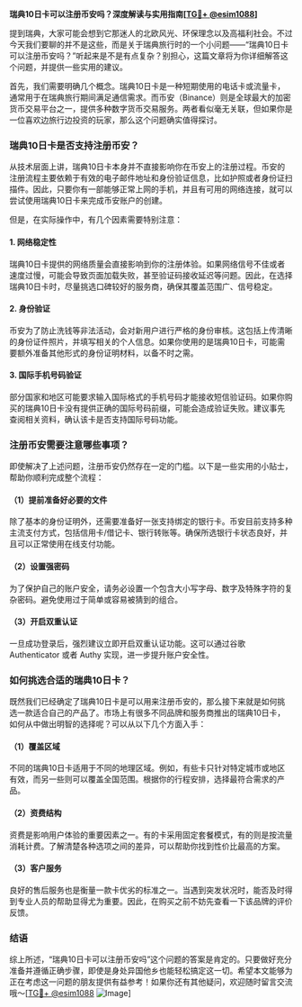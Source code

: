 **瑞典10日卡可以注册币安吗？深度解读与实用指南[[TG💪+ @esim1088](https://t.me/s/esim1088)]**

提到瑞典，大家可能会想到它那迷人的北欧风光、环保理念以及高福利社会。不过今天我们要聊的并不是这些，而是关于瑞典旅行时的一个小问题——“瑞典10日卡可以注册币安吗？”听起来是不是有点复杂？别担心，这篇文章将为你详细解答这个问题，并提供一些实用的建议。

首先，我们需要明确几个概念。瑞典10日卡是一种短期使用的电话卡或流量卡，通常用于在瑞典旅行期间满足通信需求。而币安（Binance）则是全球最大的加密货币交易平台之一，提供多种数字货币交易服务。两者看似毫无关联，但如果你是一位喜欢边旅行边投资的玩家，那么这个问题确实值得探讨。

### 瑞典10日卡是否支持注册币安？

从技术层面上讲，瑞典10日卡本身并不直接影响你在币安上的注册过程。币安的注册流程主要依赖于有效的电子邮件地址和身份验证信息，比如护照或者身份证扫描件。因此，只要你有一部能够正常上网的手机，并且有可用的网络连接，就可以尝试使用瑞典10日卡来完成币安账户的创建。

但是，在实际操作中，有几个因素需要特别注意：

#### 1. 网络稳定性
瑞典10日卡提供的网络质量会直接影响到你的注册体验。如果网络信号不佳或者速度过慢，可能会导致页面加载失败，甚至验证码接收延迟等问题。因此，在选择瑞典10日卡时，尽量挑选口碑较好的服务商，确保其覆盖范围广、信号稳定。

#### 2. 身份验证
币安为了防止洗钱等非法活动，会对新用户进行严格的身份审核。这包括上传清晰的身份证件照片，并填写相关的个人信息。如果你使用的是瑞典10日卡，可能需要额外准备其他形式的身份证明材料，以备不时之需。

#### 3. 国际手机号码验证
部分国家和地区可能要求输入国际格式的手机号码才能接收短信验证码。如果你购买的瑞典10日卡没有提供正确的国际号码前缀，可能会造成验证失败。建议事先查阅相关资料，确认该卡是否支持国际号码功能。

### 注册币安需要注意哪些事项？

即使解决了上述问题，注册币安仍然存在一定的门槛。以下是一些实用的小贴士，帮助你顺利完成整个流程：

#### （1）提前准备好必要的文件
除了基本的身份证明外，还需要准备好一张支持绑定的银行卡。币安目前支持多种主流支付方式，包括信用卡/借记卡、银行转账等。确保所选银行卡状态良好，并且可以正常使用在线支付功能。

#### （2）设置强密码
为了保护自己的账户安全，请务必设置一个包含大小写字母、数字及特殊字符的复杂密码。避免使用过于简单或容易被猜到的组合。

#### （3）开启双重认证
一旦成功登录后，强烈建议立即开启双重认证功能。这可以通过谷歌 Authenticator 或者 Authy 实现，进一步提升账户安全性。

### 如何挑选合适的瑞典10日卡？

既然我们已经确定了瑞典10日卡是可以用来注册币安的，那么接下来就是如何挑选一款适合自己的产品了。市场上有很多不同品牌和服务商推出的瑞典10日卡，如何从中做出明智的选择呢？可以从以下几个方面入手：

#### （1）覆盖区域
不同的瑞典10日卡适用于不同的地理区域。例如，有些卡只针对特定城市或地区有效，而另一些则可以覆盖全国范围。根据你的行程安排，选择最符合需求的产品。

#### （2）资费结构
资费是影响用户体验的重要因素之一。有的卡采用固定套餐模式，有的则是按流量消耗计费。了解清楚各种选项之间的差异，可以帮助你找到性价比最高的方案。

#### （3）客户服务
良好的售后服务也是衡量一款卡优劣的标准之一。当遇到突发状况时，能否及时得到专业人员的帮助显得尤为重要。因此，在购买之前不妨先查看一下该品牌的评价反馈。

### 结语

综上所述，“瑞典10日卡可以注册币安吗”这个问题的答案是肯定的。只要做好充分准备并遵循正确步骤，即使是身处异国他乡也能轻松搞定这一切。希望本文能够为正在考虑这一问题的朋友提供有益参考！如果你还有其他疑问，欢迎随时留言交流哦～[[TG💪+ @esim1088](https://t.me/s/esim1088) ![Image](https://i.postimg.cc/4NQfJmqS/Snipaste-2025-05-13-00-14-12.png)]